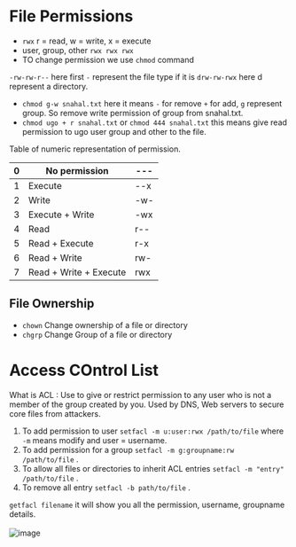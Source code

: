 # File Permissions

* `rwx` r = read, w = write, x = execute
* user, group, other `rwx rwx rwx`
* TO change permission we use `chmod` command

`-rw-rw-r--` here first `-` represent the file type if it is `drw-rw-rwx` here d represent a directory.
* `chmod g-w snahal.txt` here it means `-` for remove `+` for add, `g` represent group. So remove write permission of group from snahal.txt.
* `chmod ugo + r snahal.txt` or `chmod 444 snahal.txt` this means give read permission to ugo user group and other to the file.

Table of numeric representation of permission.

| 0 | No permission   | ---  |
| - | --------------- | ---- |
| 1 |  Execute        | --x  |
| 2 |  Write       | -w-  |
| 3 |  Execute + Write       | -wx  |
| 4 |  Read        | r--  |
| 5 |  Read + Execute        | r-x  |
| 6 |  Read + Write       | rw-  |
| 7 |  Read + Write + Execute        | rwx  |

## File Ownership
* `chown` Change ownership of a file or directory
* `chgrp` Change Group of a file or directory

# Access COntrol List

What is ACL : Use to give or restrict permission to any user who is not a member of the group created by you. Used by DNS, Web servers to secure core files from attackers.
<br>
1. To add permission to user `setfacl -m u:user:rwx /path/to/file` where `-m` means modify and user = username.
2. To add permission for a group `setfacl -m g:groupname:rw /path/to/file` .
3. To allow all files or directories to inherit ACL entries `setfacl -m "entry" /path/to/file` .
4. To remove all entry `setfacl -b path/to/file` .

`getfacl filename` it will show you all the permission, username, groupname details.
<br>
<br>
![image](https://github.com/snahal04/Site-Reliability-Engineer/assets/77937488/86886b6a-9dc5-4509-8f77-6feda0802e0a)
